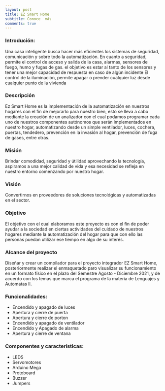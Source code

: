 ```yaml
---
layout: post
title: EZ Smart Home
subtitle: Conoce  más
comments: true
---
```


### Introdución:
Una casa inteligente busca hacer más eficientes los sistemas de seguridad, comunicación y sobre todo la automatización.
En cuanto a seguridad, permite el control de acceso y salida de la casa, alarmas, sensores de fuego, humo y fugas de gas. el objetivo es estar al tanto de los sensores y tener una mejor capacidad de respuesta en caso de algún incidente
El control de la iluminación, permite apagar o prender cualquier luz desde cualquier punto de la vivienda

### Descripción
Ez Smart Home es la implementación de la automatización en nuestros hogares con el fin de mejorarlo para nuestro bien, esto se lleva a cabo mediante la creación de un analizador con el cual podamos programar cada uno de nuestros componentes autónomos que serán implementados en nuestro hogar, automatizando desde un simple ventilador, luces, cochera, puertas, tendedero, prevención en la invasión al hogar, prevención de fuga de gases, entre otras. 

### Misión

Brindar comodidad, seguridad y útilidad aprovechando la tecnología, aspiramos a una mejor calidad de vida y esa necesidad se refleja en nuestro entorno comenzando por nuestro hogar.

### Visión

Convertirnos en proveedores de soluciones tecnológicas y automatizadas en el sector.

### Objetivo

El objetivo con el cual elaboramos este proyecto es con el fin de poder ayudar a la sociedad en ciertas actividades del cuidado de nuestros hogares mediante la automatización del hogar para que con ello las personas puedan utilizar ese tiempo en algo de su interés. 

### Alcance del proyecto

Diseñar y crear un compilador para el proyecto integrador EZ Smart Home, posteriormente realizar el enmaquetado paro visualizar su funcionamiento en un formato físico en el plazo del Semestre Agosto - Diciembre 2021, y de acuerdo con los temas que marca el programa de la materia de Lenguajes y Automatas II.


### Funcionalidades:

* Encendido y apagado de luces
* Apertura y cierre de puerta
* Apertura y cierre de porton
* Encendido y apagado de ventilador
* Encendido y Apagado de alarma 
* Apertura y cierre de ventana 

### Componentes y características:

* LEDS
* Servomotores
* Arduino Mega
* Protoboard
* Buzzer
* Jumpers






